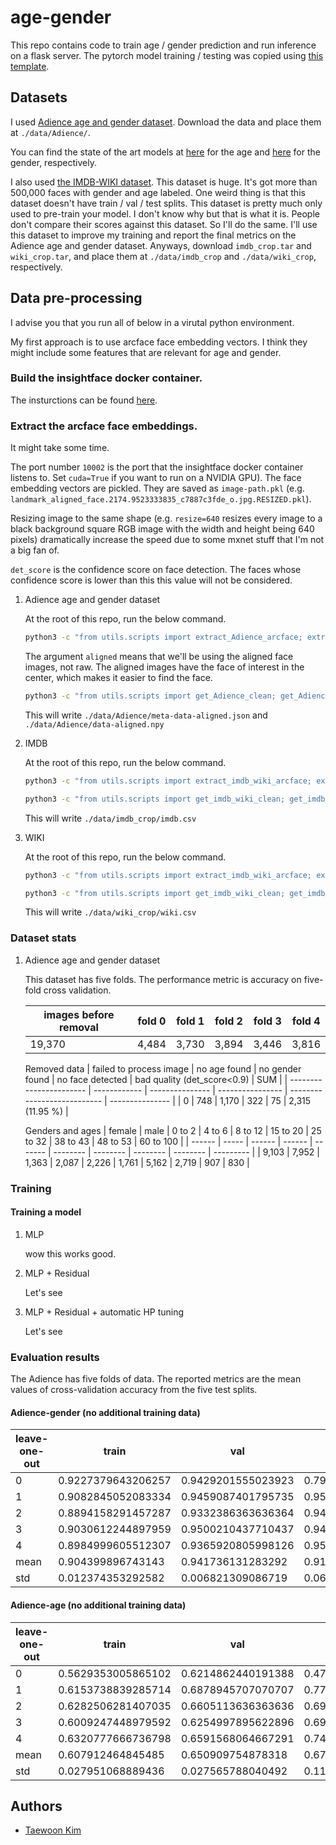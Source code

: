 # age-gender

This repo contains code to train age / gender prediction and run inference on a flask server. The pytorch model training / testing was copied using [this template](https://github.com/victoresque/pytorch-template).

## Datasets

I used [Adience age and gender dataset](https://talhassner.github.io/home/projects/Adience/Adience-data.html). Download the data and place them at `./data/Adience/`.

You can find the state of the art models at [here](https://paperswithcode.com/sota/age-and-gender-classification-on-adience-age) for the age and [here](https://paperswithcode.com/sota/age-and-gender-classification-on-adience) for the gender, respectively.

I also used [the IMDB-WIKI dataset](https://data.vision.ee.ethz.ch/cvl/rrothe/imdb-wiki/). This dataset is huge. It's got more than 500,000 faces with gender and age labeled. One weird thing is that this dataset doesn't have train / val / test splits. This dataset is pretty much only used to pre-train your model. I don't know why but that is what it is. People don't compare their scores against this dataset. So I'll do the same. I'll use this dataset to improve my training and report the final metrics on the Adience age and gender dataset. Anyways, download `imdb_crop.tar` and `wiki_crop.tar`, and place them at `./data/imdb_crop` and `./data/wiki_crop`, respectively. 

## Data pre-processing

I advise you that you run all of below in a virutal python environment.

My first approach is to use arcface face embedding vectors. I think they might include some features that are relevant for age and gender.

### Build the insightface docker container.

The insturctions can be found [here](https://github.com/taeert/insightface/blob/main/README-taeert.md). 

### Extract the arcface face embeddings.

It might take some time. 

The port number `10002` is the port that the insightface docker container listens to. Set `cuda=True` if you want to run on a NVIDIA GPU). The face embedding vectors are pickled. They are saved as `image-path.pkl` (e.g. `landmark_aligned_face.2174.9523333835_c7887c3fde_o.jpg.RESIZED.pkl`). 

Resizing image to the same shape (e.g. `resize=640` resizes every image to a black background square RGB image with the width and height being 640 pixels) dramatically increase the speed due to some mxnet stuff that I'm not a big fan of.

`det_score` is the confidence score on face detection. The faces whose confidence score is lower than this this value will not be considered.

1.  Adience age and gender dataset

    At the root of this repo, run the below command.

    ```bash
    python3 -c "from utils.scripts import extract_Adience_arcface; extract_Adience_arcface('aligned', docker_port=10002, cuda=False, resize=640)"
    ```
    The argument `aligned` means that we'll be using the aligned face images, not raw. The aligned images have the face of interest in the center, which makes it easier to find the face. 

    ```bash
    python3 -c "from utils.scripts import get_Adience_clean; get_Adience_clean('aligned', resize=640, det_score=0.9)"
    ```

    This will write `./data/Adience/meta-data-aligned.json` and `./data/Adience/data-aligned.npy`

2. IMDB

    At the root of this repo, run the below command.

    ```bash
    python3 -c "from utils.scripts import extract_imdb_wiki_arcface; extract_imdb_wiki_arcface('imdb', docker_port=10002, cuda=False, resize=640)"
    ```

    ```bash
    python3 -c "from utils.scripts import get_imdb_wiki_clean; get_imdb_wiki_clean('imdb', resize=640)"
    ```

    This will write `./data/imdb_crop/imdb.csv`

3. WIKI

    At the root of this repo, run the below command.

    ```bash
    python3 -c "from utils.scripts import extract_imdb_wiki_arcface; extract_imdb_wiki_arcface('wiki', docker_port=10002, cuda=False, resize=640)"
    ```

    ```bash
    python3 -c "from utils.scripts import get_imdb_wiki_clean; get_imdb_wiki_clean('wiki', resize=640)"
    ```

    This will write `./data/wiki_crop/wiki.csv`

### Dataset stats

1. Adience age and gender dataset

    This dataset has five folds. The performance metric is accuracy on five-fold cross validation.

    | images before removal | fold 0 | fold 1 | fold 2 | fold 3 | fold 4 |
    | --------------------- | ------ | ------ | ------ | ------ | ------ |
    | 19,370                | 4,484  | 3,730  | 3,894  | 3,446  | 3,816  |

    Removed data
    | failed to process image | no age found | no gender found | no face detected | bad quality (det_score<0.9) | SUM             |
    | ----------------------- | ------------ | --------------- | ---------------- | --------------------------- | --------------- |
    | 0                       | 748          | 1,170           | 322              | 75                          | 2,315 (11.95 %) |

    Genders and ages
    | female | male  | 0 to 2 | 4 to 6 | 8 to 12 | 15 to 20 | 25 to 32 | 38 to 43 | 48 to 53 | 60 to 100 |
    | ------ | ----- | ------ | ------ | ------- | -------- | -------- | -------- | -------- | --------- |
    | 9,103  | 7,952 | 1,363  | 2,087  | 2,226   | 1,761    | 5,162    | 2,719    | 907      | 830       |


### Training

#### Training a model

1. MLP
    
    wow this works good.

1. MLP + Residual

    Let's see

1. MLP + Residual + automatic HP tuning

    Let's see


### Evaluation results

The Adience has five folds of data. The reported metrics are the mean values of cross-validation accuracy from the five test splits.

#### Adience-gender (no additional training data)

| leave-one-out | train              | val                | test               |
| ------------- | ------------------ | ------------------ | ------------------ |
| 0             | 0.9227379643206257 | 0.9429201555023923 | 0.7994943109987358 |
| 1             | 0.9082845052083334 | 0.9459087401795735 | 0.9542351453855878 |
| 2             | 0.8894158291457287 | 0.9332386363636364 | 0.9443742098609356 |
| 3             | 0.9030612244897959 | 0.9500210437710437 | 0.9491782553729456 |
| 4             | 0.8984999605512307 | 0.9365920805998126 | 0.9504424778761061 |
| mean          | 0.904399896743143  | 0.941736131283292  | 0.919544879898862  |
| std           | 0.012374353292582  | 0.006821309086719  | 0.067202767320067  |

#### Adience-age (no additional training data)

| leave-one-out | train              | val                | test               |
| ------------- | ------------------ | ------------------ | ------------------ |
| 0             | 0.5629353005865102 | 0.6214862440191388 | 0.4718078381795196 |
| 1             | 0.6153738839285714 | 0.6878945707070707 | 0.770417193426043  |
| 2             | 0.6282506281407035 | 0.6605113636363636 | 0.6950695322376739 |
| 3             | 0.6009247448979592 | 0.6254997895622896 | 0.6986093552465233 |
| 4             | 0.6320777666736798 | 0.6591568064667291 | 0.7494310998735777 |
| mean          | 0.607912464845485  | 0.650909754878318  | 0.677067003792667  |
| std           | 0.027951068889436  | 0.027565788040492  | 0.119237482897551  |
		

## Authors

* [Taewoon Kim](https://taewoonkim.com/) 